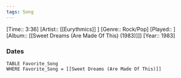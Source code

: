 ```yaml
---
tags: Song  
---
```

[Time:: 3:36]
[Artist:: [[Eurythmics]] ]
[Genre:: Rock/Pop]
[Played:: ]
[Album:: [[Sweet Dreams (Are Made Of This) (1983)]]]
[Year:: 1983]
### Dates
````dataview
TABLE Favorite_Song
WHERE Favorite_Song = [[Sweet Dreams (Are Made Of This)]]
````